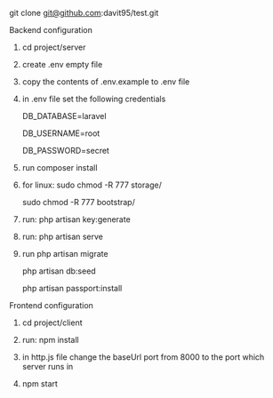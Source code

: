 
git clone git@github.com:davit95/test.git

Backend configuration

1) cd project/server

2) create .env empty file 

3) copy the contents of .env.example to .env file

4) in .env file set the following credentials

	DB_DATABASE=laravel

	DB_USERNAME=root

	DB_PASSWORD=secret

5) run composer install

6) for linux: 
	sudo chmod -R 777 storage/

	sudo chmod -R 777 bootstrap/

7) run:
	php artisan key:generate

8) run:
	php artisan serve

9) run
	php artisan migrate
	
	php artisan db:seed

	php artisan passport:install

Frontend configuration

1) cd project/client

2) run:
	npm install

3) in http.js file change the baseUrl port from 8000 to the port which server runs in

4) npm start